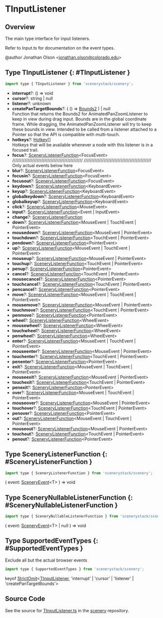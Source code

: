 # TInputListener

## Overview

The main type interface for input listeners.

Refer to Input.ts for documentation on the event types.

@author Jonathan Olson &lt;jonathan.olson@colorado.edu&gt;

## Type TInputListener {: #TInputListener }


```js
import type { TInputListener } from 'scenerystack/scenery';
```


- **interrupt**?: () =&gt; <span style="color: hsla(calc(var(--md-hue) + 180deg),80%,40%,1);">void</span>
- **cursor**?: <span style="color: hsla(calc(var(--md-hue) + 180deg),80%,40%,1);">string</span> | <span style="color: hsla(calc(var(--md-hue) + 180deg),80%,40%,1);">null</span>
- **listener**?: <span style="color: hsla(calc(var(--md-hue) + 180deg),80%,40%,1);">unknown</span>
- **createPanTargetBounds**?: ( () =&gt; [Bounds2](../dot/Bounds2.md) ) | <span style="color: hsla(calc(var(--md-hue) + 180deg),80%,40%,1);">null</span>
<br>  Function that returns the Bounds2 for AnimatedPanZoomListener to keep in view during drag input.
  Bounds are in the global coordinate frame.
  While dragging, the AnimatedPanZoomListener will try to keep these bounds in view. Intended to be
  called from a listener attached to a Pointer so that the API is compatible with multi-touch.
- **hotkeys**?: [Hotkey](../scenery/Hotkey.md)[]
<br>  Hotkeys that will be available whenever a node with this listener is in a focused trail.
- **focus**?: [SceneryListenerFunction](../scenery/TInputListener.md#SceneryListenerFunction)&lt;FocusEvent&gt;
<br>  //////////////////////////////////////////////
  ////////////////////////////////////////////
  Only actual events below here
- **blur**?: [SceneryListenerFunction](../scenery/TInputListener.md#SceneryListenerFunction)&lt;FocusEvent&gt;
- **focusin**?: [SceneryListenerFunction](../scenery/TInputListener.md#SceneryListenerFunction)&lt;FocusEvent&gt;
- **focusout**?: [SceneryListenerFunction](../scenery/TInputListener.md#SceneryListenerFunction)&lt;FocusEvent&gt;
- **keydown**?: [SceneryListenerFunction](../scenery/TInputListener.md#SceneryListenerFunction)&lt;KeyboardEvent&gt;
- **keyup**?: [SceneryListenerFunction](../scenery/TInputListener.md#SceneryListenerFunction)&lt;KeyboardEvent&gt;
- **globalkeydown**?: [SceneryListenerFunction](../scenery/TInputListener.md#SceneryListenerFunction)&lt;KeyboardEvent&gt;
- **globalkeyup**?: [SceneryListenerFunction](../scenery/TInputListener.md#SceneryListenerFunction)&lt;KeyboardEvent&gt;
- **click**?: [SceneryListenerFunction](../scenery/TInputListener.md#SceneryListenerFunction)&lt;MouseEvent&gt;
- **input**?: [SceneryListenerFunction](../scenery/TInputListener.md#SceneryListenerFunction)&lt;Event | InputEvent&gt;
- **change**?: [SceneryListenerFunction](../scenery/TInputListener.md#SceneryListenerFunction)
- **down**?: [SceneryListenerFunction](../scenery/TInputListener.md#SceneryListenerFunction)&lt;MouseEvent | TouchEvent | PointerEvent&gt;
- **mousedown**?: [SceneryListenerFunction](../scenery/TInputListener.md#SceneryListenerFunction)&lt;MouseEvent | PointerEvent&gt;
- **touchdown**?: [SceneryListenerFunction](../scenery/TInputListener.md#SceneryListenerFunction)&lt;TouchEvent | PointerEvent&gt;
- **pendown**?: [SceneryListenerFunction](../scenery/TInputListener.md#SceneryListenerFunction)&lt;PointerEvent&gt;
- **up**?: [SceneryListenerFunction](../scenery/TInputListener.md#SceneryListenerFunction)&lt;MouseEvent | TouchEvent | PointerEvent&gt;
- **mouseup**?: [SceneryListenerFunction](../scenery/TInputListener.md#SceneryListenerFunction)&lt;MouseEvent | PointerEvent&gt;
- **touchup**?: [SceneryListenerFunction](../scenery/TInputListener.md#SceneryListenerFunction)&lt;TouchEvent | PointerEvent&gt;
- **penup**?: [SceneryListenerFunction](../scenery/TInputListener.md#SceneryListenerFunction)&lt;PointerEvent&gt;
- **cancel**?: [SceneryListenerFunction](../scenery/TInputListener.md#SceneryListenerFunction)&lt;TouchEvent | PointerEvent&gt;
- **mousecancel**?: [SceneryListenerFunction](../scenery/TInputListener.md#SceneryListenerFunction)&lt;PointerEvent&gt;
- **touchcancel**?: [SceneryListenerFunction](../scenery/TInputListener.md#SceneryListenerFunction)&lt;TouchEvent | PointerEvent&gt;
- **pencancel**?: [SceneryListenerFunction](../scenery/TInputListener.md#SceneryListenerFunction)&lt;PointerEvent&gt;
- **move**?: [SceneryListenerFunction](../scenery/TInputListener.md#SceneryListenerFunction)&lt;MouseEvent | TouchEvent | PointerEvent&gt;
- **mousemove**?: [SceneryListenerFunction](../scenery/TInputListener.md#SceneryListenerFunction)&lt;MouseEvent | PointerEvent&gt;
- **touchmove**?: [SceneryListenerFunction](../scenery/TInputListener.md#SceneryListenerFunction)&lt;TouchEvent | PointerEvent&gt;
- **penmove**?: [SceneryListenerFunction](../scenery/TInputListener.md#SceneryListenerFunction)&lt;PointerEvent&gt;
- **wheel**?: [SceneryListenerFunction](../scenery/TInputListener.md#SceneryListenerFunction)&lt;WheelEvent&gt;
- **mousewheel**?: [SceneryListenerFunction](../scenery/TInputListener.md#SceneryListenerFunction)&lt;WheelEvent&gt;
- **touchwheel**?: [SceneryListenerFunction](../scenery/TInputListener.md#SceneryListenerFunction)&lt;WheelEvent&gt;
- **penwheel**?: [SceneryListenerFunction](../scenery/TInputListener.md#SceneryListenerFunction)&lt;WheelEvent&gt;
- **enter**?: [SceneryListenerFunction](../scenery/TInputListener.md#SceneryListenerFunction)&lt;MouseEvent | TouchEvent | PointerEvent&gt;
- **mouseenter**?: [SceneryListenerFunction](../scenery/TInputListener.md#SceneryListenerFunction)&lt;MouseEvent | PointerEvent&gt;
- **touchenter**?: [SceneryListenerFunction](../scenery/TInputListener.md#SceneryListenerFunction)&lt;TouchEvent | PointerEvent&gt;
- **penenter**?: [SceneryListenerFunction](../scenery/TInputListener.md#SceneryListenerFunction)&lt;PointerEvent&gt;
- **exit**?: [SceneryListenerFunction](../scenery/TInputListener.md#SceneryListenerFunction)&lt;MouseEvent | TouchEvent | PointerEvent&gt;
- **mouseexit**?: [SceneryListenerFunction](../scenery/TInputListener.md#SceneryListenerFunction)&lt;MouseEvent | PointerEvent&gt;
- **touchexit**?: [SceneryListenerFunction](../scenery/TInputListener.md#SceneryListenerFunction)&lt;TouchEvent | PointerEvent&gt;
- **penexit**?: [SceneryListenerFunction](../scenery/TInputListener.md#SceneryListenerFunction)&lt;PointerEvent&gt;
- **over**?: [SceneryListenerFunction](../scenery/TInputListener.md#SceneryListenerFunction)&lt;MouseEvent | TouchEvent | PointerEvent&gt;
- **mouseover**?: [SceneryListenerFunction](../scenery/TInputListener.md#SceneryListenerFunction)&lt;MouseEvent | PointerEvent&gt;
- **touchover**?: [SceneryListenerFunction](../scenery/TInputListener.md#SceneryListenerFunction)&lt;TouchEvent | PointerEvent&gt;
- **penover**?: [SceneryListenerFunction](../scenery/TInputListener.md#SceneryListenerFunction)&lt;PointerEvent&gt;
- **out**?: [SceneryListenerFunction](../scenery/TInputListener.md#SceneryListenerFunction)&lt;MouseEvent | TouchEvent | PointerEvent&gt;
- **mouseout**?: [SceneryListenerFunction](../scenery/TInputListener.md#SceneryListenerFunction)&lt;MouseEvent | PointerEvent&gt;
- **touchout**?: [SceneryListenerFunction](../scenery/TInputListener.md#SceneryListenerFunction)&lt;TouchEvent | PointerEvent&gt;
- **penout**?: [SceneryListenerFunction](../scenery/TInputListener.md#SceneryListenerFunction)&lt;PointerEvent&gt;




## Type SceneryListenerFunction {: #SceneryListenerFunction }


```js
import type { SceneryListenerFunction } from 'scenerystack/scenery';
```


( event: [SceneryEvent](../scenery/SceneryEvent.md)&lt;T&gt; ) =&gt; <span style="color: hsla(calc(var(--md-hue) + 180deg),80%,40%,1);">void</span>



## Type SceneryNullableListenerFunction {: #SceneryNullableListenerFunction }


```js
import type { SceneryNullableListenerFunction } from 'scenerystack/scenery';
```


( event: [SceneryEvent](../scenery/SceneryEvent.md)&lt;T&gt; | <span style="color: hsla(calc(var(--md-hue) + 180deg),80%,40%,1);">null</span> ) =&gt; <span style="color: hsla(calc(var(--md-hue) + 180deg),80%,40%,1);">void</span>



## Type SupportedEventTypes {: #SupportedEventTypes }


Exclude all but the actual browser events

```js
import type { SupportedEventTypes } from 'scenerystack/scenery';
```


keyof [StrictOmit](../phet-core/StrictOmit.md)&lt;[TInputListener](../scenery/TInputListener.md), 'interrupt' | 'cursor' | 'listener' | 'createPanTargetBounds'&gt;



## Source Code

See the source for [TInputListener.ts](https://github.com/phetsims/scenery/blob/main/js/input/TInputListener.ts) in the [scenery](https://github.com/phetsims/scenery) repository.
